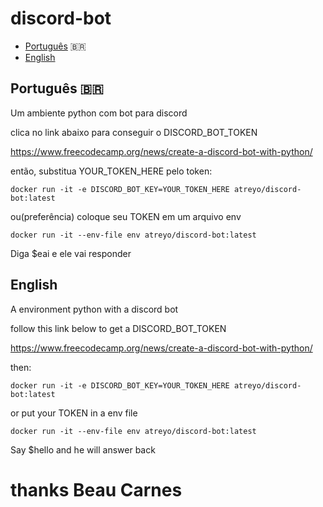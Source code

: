 # discord-bot
- [Português](#Português) 🇧🇷 
- [English](#English)

## Português 🇧🇷 

Um ambiente python com bot para discord 

clica no link abaixo para conseguir o DISCORD_BOT_TOKEN 
 
https://www.freecodecamp.org/news/create-a-discord-bot-with-python/ 
 
então, substitua YOUR_TOKEN_HERE pelo token: 

```
docker run -it -e DISCORD_BOT_KEY=YOUR_TOKEN_HERE atreyo/discord-bot:latest 
```

ou(preferência) coloque seu TOKEN em um arquivo env

```
docker run -it --env-file env atreyo/discord-bot:latest 
```

Diga $eai e ele vai responder  

## English

A environment python with a discord bot

follow this link below to get a DISCORD_BOT_TOKEN 
 
https://www.freecodecamp.org/news/create-a-discord-bot-with-python/ 
 
then: 

```
docker run -it -e DISCORD_BOT_KEY=YOUR_TOKEN_HERE atreyo/discord-bot:latest 
```

or put your TOKEN in a env file 

```
docker run -it --env-file env atreyo/discord-bot:latest 
```

Say $hello and he will answer back


# thanks Beau Carnes